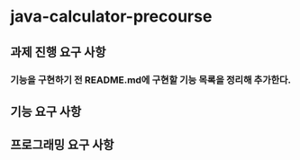 # java-calculator-precourse


## 과제 진행 요구 사항

### **기능을 구현하기 전 README.md에 구현할 기능 목록을 정리해 추가한다.**

## 기능 요구 사항

## 프로그래밍 요구 사항
